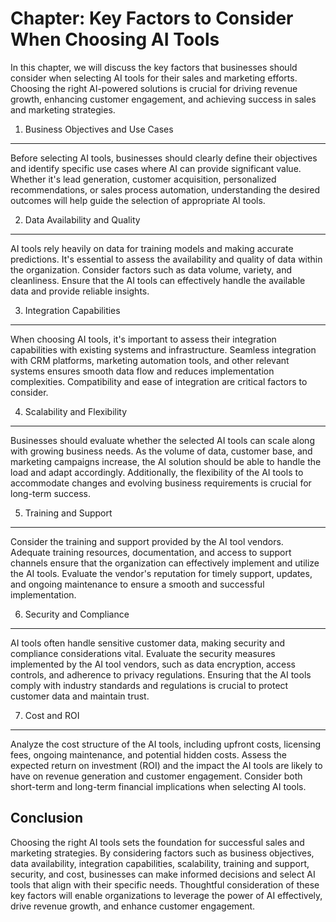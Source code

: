 Chapter: Key Factors to Consider When Choosing AI Tools
=======================================================

In this chapter, we will discuss the key factors that businesses should consider when selecting AI tools for their sales and marketing efforts. Choosing the right AI-powered solutions is crucial for driving revenue growth, enhancing customer engagement, and achieving success in sales and marketing strategies.

1. Business Objectives and Use Cases
------------------------------------

Before selecting AI tools, businesses should clearly define their objectives and identify specific use cases where AI can provide significant value. Whether it's lead generation, customer acquisition, personalized recommendations, or sales process automation, understanding the desired outcomes will help guide the selection of appropriate AI tools.

2. Data Availability and Quality
--------------------------------

AI tools rely heavily on data for training models and making accurate predictions. It's essential to assess the availability and quality of data within the organization. Consider factors such as data volume, variety, and cleanliness. Ensure that the AI tools can effectively handle the available data and provide reliable insights.

3. Integration Capabilities
---------------------------

When choosing AI tools, it's important to assess their integration capabilities with existing systems and infrastructure. Seamless integration with CRM platforms, marketing automation tools, and other relevant systems ensures smooth data flow and reduces implementation complexities. Compatibility and ease of integration are critical factors to consider.

4. Scalability and Flexibility
------------------------------

Businesses should evaluate whether the selected AI tools can scale along with growing business needs. As the volume of data, customer base, and marketing campaigns increase, the AI solution should be able to handle the load and adapt accordingly. Additionally, the flexibility of the AI tools to accommodate changes and evolving business requirements is crucial for long-term success.

5. Training and Support
-----------------------

Consider the training and support provided by the AI tool vendors. Adequate training resources, documentation, and access to support channels ensure that the organization can effectively implement and utilize the AI tools. Evaluate the vendor's reputation for timely support, updates, and ongoing maintenance to ensure a smooth and successful implementation.

6. Security and Compliance
--------------------------

AI tools often handle sensitive customer data, making security and compliance considerations vital. Evaluate the security measures implemented by the AI tool vendors, such as data encryption, access controls, and adherence to privacy regulations. Ensuring that the AI tools comply with industry standards and regulations is crucial to protect customer data and maintain trust.

7. Cost and ROI
---------------

Analyze the cost structure of the AI tools, including upfront costs, licensing fees, ongoing maintenance, and potential hidden costs. Assess the expected return on investment (ROI) and the impact the AI tools are likely to have on revenue generation and customer engagement. Consider both short-term and long-term financial implications when selecting AI tools.

Conclusion
----------

Choosing the right AI tools sets the foundation for successful sales and marketing strategies. By considering factors such as business objectives, data availability, integration capabilities, scalability, training and support, security, and cost, businesses can make informed decisions and select AI tools that align with their specific needs. Thoughtful consideration of these key factors will enable organizations to leverage the power of AI effectively, drive revenue growth, and enhance customer engagement.
